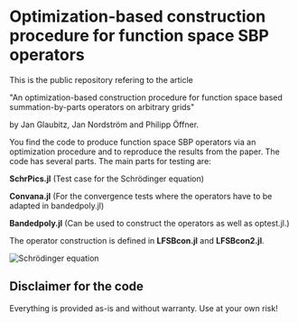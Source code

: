 # Optimization-based construction procedure for function space SBP operators

This is the public repository refering to the article 

"An optimization-based construction procedure for function space based summation-by-parts operators on arbitrary grids"

by Jan Glaubitz, Jan Nordström and Philipp Öffner. 

You find the code to produce function space SBP operators via an optimization procedure and to reproduce the results 
from the paper. The code has several parts. 
The main parts for testing are: 

**SchrPics.jl** (Test case for the Schrödinger equation) 

**Convana.jl** (For the convergence tests where the operators have to be adapted in bandedpoly.jl)

**Bandedpoly.jl** (Can be used to construct the operators as well as optest.jl.)

The operator construction is defined in **LFSBcon.jl** and **LFSBcon2.jl**. 


![Schrödinger equation](HarmonicOsziPoly.gif)


## Disclaimer for the code

Everything is provided as-is and without warranty. Use at your own risk!

